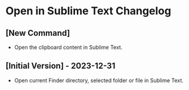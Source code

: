# Open in Sublime Text Changelog

## [New Command]

- Open the clipboard content in Sublime Text.

## [Initial Version] - 2023-12-31

- Open current Finder directory, selected folder or file in Sublime Text.

